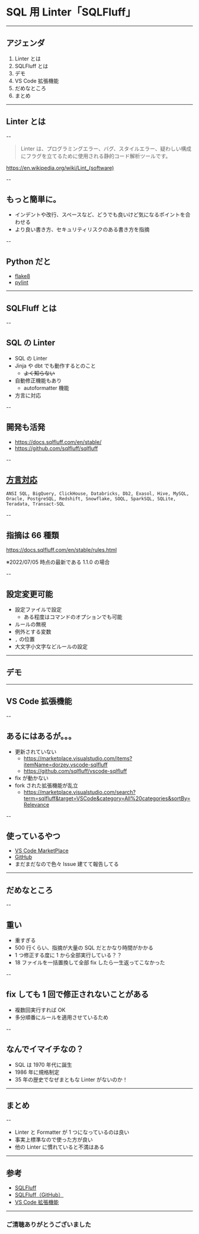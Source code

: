 <style type="text/css">
  .reveal h1,
  .reveal h2,
  .reveal h3,
  .reveal h4,
  .reveal h5,
  .reveal h6 {
    text-transform: none;
  }
</style>

# SQL 用 Linter「SQLFluff」

---

## アジェンダ

1. Linter とは
2. SQLFluff とは
3. デモ
4. VS Code 拡張機能
5. だめなところ
6. まとめ

---

## Linter とは

--

> Linter は、プログラミングエラー、バグ、スタイルエラー、疑わしい構成にフラグを立てるために使用される静的コード解析ツールです。

https://en.wikipedia.org/wiki/Lint_(software)

--

## もっと簡単に。

- インデントや改行、スペースなど、どうでも良いけど気になるポイントを合わせる
- より良い書き方、セキュリティリスクのある書き方を指摘

--

## Python だと

- [flake8](https://flake8.pycqa.org/en/latest/)
- [pylint](https://pylint.pycqa.org/en/latest/)

---

## SQLFluff とは

--

## SQL の Linter

- SQL の Linter
- Jinja や dbt でも動作するとのこと
  - ~~よく知らない~~
- 自動修正機能もあり
  - autoformatter 機能
- 方言に対応

--

## 開発も活発

- https://docs.sqlfluff.com/en/stable/
- https://github.com/sqlfluff/sqlfluff

--

## [方言対応](https://github.com/sqlfluff/sqlfluff#dialects-supported)

```
ANSI SQL, BigQuery, ClickHouse, Databricks, Db2, Exasol, Hive, MySQL, Oracle, PostgreSQL, Redshift, Snowflake, SOQL, SparkSQL, SQLite, Teradata, Transact-SQL
```

--

## 指摘は 66 種類

https://docs.sqlfluff.com/en/stable/rules.html

※2022/07/05 時点の最新である 1.1.0 の場合

--

## 設定変更可能

- 設定ファイルで設定
  - ある程度はコマンドのオプションでも可能
- ルールの無視
- 例外とする変数
- `,` の位置
- 大文字小文字などルールの設定

---

## デモ

---

## VS Code 拡張機能

--

## あるにはあるが。。。

- 更新されていない
  - https://marketplace.visualstudio.com/items?itemName=dorzey.vscode-sqlfluff
  - https://github.com/sqlfluff/vscode-sqlfluff
- fix が動かない
- fork された拡張機能が乱立
  - https://marketplace.visualstudio.com/search?term=sqlfluff&target=VSCode&category=All%20categories&sortBy=Relevance

--

## 使っているやつ

- [VS Code MarketPlace](https://marketplace.visualstudio.com/items?itemName=RobertOstermann.vscode-sqlfluff-extended)
- [GitHub](https://github.com/RobertOstermann/vscode-sqlfluff-extended)
- まだまだなので色々 Issue 建てて報告してる

---

## だめなところ

--

## 重い

- 重すぎる
- 500 行くらい、指摘が大量の SQL だとかなり時間がかかる
- 1 つ修正する度に 1 から全部実行している？？
- 18 ファイルを一括置換して全部 fix したら一生返ってこなかった

--

## fix しても 1 回で修正されないことがある

- 複数回実行すれば OK
- 多分順番にルールを適用させているため

--

## なんでイマイチなの？

- SQL は 1970 年代に誕生
- 1986 年に規格制定
- 35 年の歴史でなぜまともな Linter がないのか！

---

## まとめ

--

- Linter と Formatter が 1 つになっているのは良い
- 事実上標準なので使った方が良い
- 他の Linter に慣れていると不満はある

---

## 参考

- [SQLFluff](https://www.sqlfluff.com/)
- [SQLFluff（GitHub）](https://github.com/sqlfluff/sqlfluff)
- [VS Code 拡張機能](https://marketplace.visualstudio.com/items?itemName=RobertOstermann.vscode-sqlfluff-extended)

---

### ご清聴ありがとうございました

